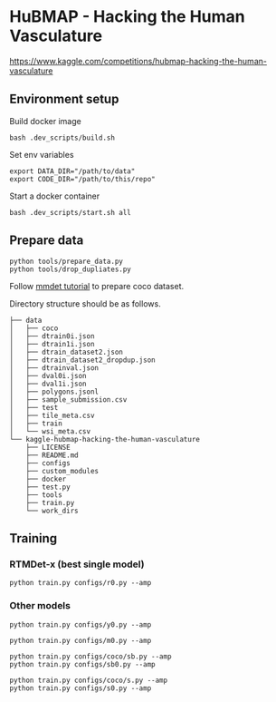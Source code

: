 # HuBMAP - Hacking the Human Vasculature

https://www.kaggle.com/competitions/hubmap-hacking-the-human-vasculature

## Environment setup

Build docker image

```
bash .dev_scripts/build.sh
```

Set env variables

```
export DATA_DIR="/path/to/data"
export CODE_DIR="/path/to/this/repo"
```

Start a docker container
```
bash .dev_scripts/start.sh all
```

## Prepare data

```
python tools/prepare_data.py
python tools/drop_dupliates.py
```

Follow [mmdet tutorial](https://mmdetection.readthedocs.io/en/latest/user_guides/dataset_prepare.html) to prepare coco dataset.

Directory structure should be as follows.

```
├── data
│   ├── coco
│   ├── dtrain0i.json
│   ├── dtrain1i.json
│   ├── dtrain_dataset2.json
│   ├── dtrain_dataset2_dropdup.json
│   ├── dtrainval.json
│   ├── dval0i.json
│   ├── dval1i.json
│   ├── polygons.jsonl
│   ├── sample_submission.csv
│   ├── test
│   ├── tile_meta.csv
│   ├── train
│   └── wsi_meta.csv
└── kaggle-hubmap-hacking-the-human-vasculature
    ├── LICENSE
    ├── README.md
    ├── configs
    ├── custom_modules
    ├── docker
    ├── test.py
    ├── tools
    ├── train.py
    └── work_dirs
```

## Training

### RTMDet-x (best single model)

```
python train.py configs/r0.py --amp
```

### Other models

```
python train.py configs/y0.py --amp

python train.py configs/m0.py --amp

python train.py configs/coco/sb.py --amp
python train.py configs/sb0.py --amp

python train.py configs/coco/s.py --amp
python train.py configs/s0.py --amp
```
